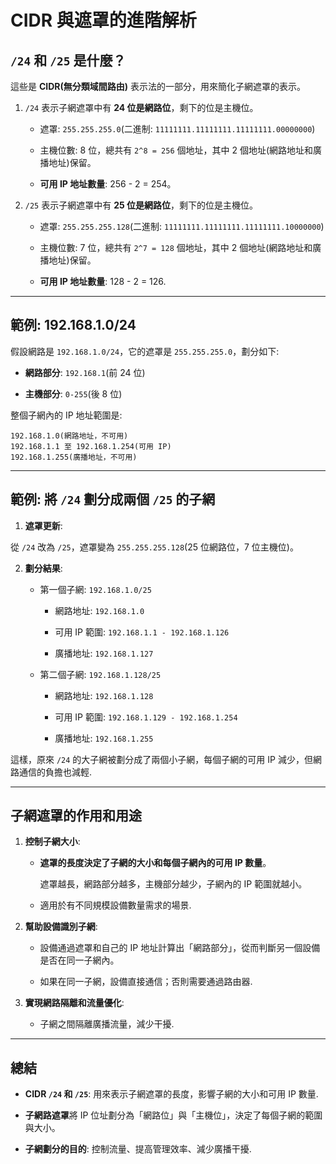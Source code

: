 # CIDR 與遮罩的進階解析

## `/24` 和 `/25` 是什麼？

這些是 **CIDR(無分類域間路由)** 表示法的一部分，用來簡化子網遮罩的表示。

1. `/24` 表示子網遮罩中有 **24 位是網路位**，剩下的位是主機位。

   - 遮罩: `255.255.255.0`(二進制: `11111111.11111111.11111111.00000000`)

   - 主機位數: 8 位，總共有 `2^8 = 256` 個地址，其中 2 個地址(網路地址和廣播地址)保留。

   - **可用 IP 地址數量**: 256 - 2 = 254。

2. `/25` 表示子網遮罩中有 **25 位是網路位**，剩下的位是主機位。

   - 遮罩: `255.255.255.128`(二進制: `11111111.11111111.11111111.10000000`)

   - 主機位數: 7 位，總共有 `2^7 = 128` 個地址，其中 2 個地址(網路地址和廣播地址)保留。

   - **可用 IP 地址數量**: 128 - 2 = 126.

---

## 範例: 192.168.1.0/24

假設網路是 `192.168.1.0/24`，它的遮罩是 `255.255.255.0`，劃分如下:

- **網路部分**: `192.168.1`(前 24 位)

- **主機部分**: `0-255`(後 8 位)

整個子網內的 IP 地址範圍是:

```plaintext
192.168.1.0(網路地址，不可用)
192.168.1.1 至 192.168.1.254(可用 IP)
192.168.1.255(廣播地址，不可用)
```

---

## 範例: 將 `/24` 劃分成兩個 `/25` 的子網

1. **遮罩更新**:

從 `/24` 改為 `/25`，遮罩變為 `255.255.255.128`(25 位網路位，7 位主機位)。

2. **劃分結果**:

   - 第一個子網: `192.168.1.0/25`

     - 網路地址: `192.168.1.0`

     - 可用 IP 範圍: `192.168.1.1 - 192.168.1.126`

     - 廣播地址: `192.168.1.127`

   - 第二個子網: `192.168.1.128/25`

     - 網路地址: `192.168.1.128`

     - 可用 IP 範圍: `192.168.1.129 - 192.168.1.254`

     - 廣播地址: `192.168.1.255`

這樣，原來 `/24` 的大子網被劃分成了兩個小子網，每個子網的可用 IP 減少，但網路通信的負擔也減輕.

---

## 子網遮罩的作用和用途

1. **控制子網大小**:

   - **遮罩的長度決定了子網的大小和每個子網內的可用 IP 數量**。

     遮罩越長，網路部分越多，主機部分越少，子網內的 IP 範圍就越小。

   - 適用於有不同規模設備數量需求的場景.

2. **幫助設備識別子網**:

   - 設備通過遮罩和自己的 IP 地址計算出「網路部分」，從而判斷另一個設備是否在同一子網內。

   - 如果在同一子網，設備直接通信；否則需要通過路由器.

3. **實現網路隔離和流量優化**:

   - 子網之間隔離廣播流量，減少干擾.

---

## 總結

- **CIDR `/24` 和 `/25`**: 用來表示子網遮罩的長度，影響子網的大小和可用 IP 數量.

- **子網路遮罩**將 IP 位址劃分為「網路位」與「主機位」，決定了每個子網的範圍與大小。

- **子網劃分的目的**: 控制流量、提高管理效率、減少廣播干擾.
